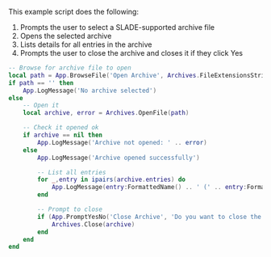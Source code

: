 
This example script does the following:

1. Prompts the user to select a SLADE-supported archive file
1. Opens the selected archive
1. Lists details for all entries in the archive
1. Prompts the user to close the archive and closes it if they click Yes

```lua
-- Browse for archive file to open
local path = App.BrowseFile('Open Archive', Archives.FileExtensionsString(), '')
if path == '' then
    App.LogMessage('No archive selected')
else
    -- Open it
    local archive, error = Archives.OpenFile(path)

    -- Check it opened ok
    if archive == nil then
        App.LogMessage('Archive not opened: ' .. error)
    else
        App.LogMessage('Archive opened successfully')

        -- List all entries
        for _,entry in ipairs(archive.entries) do
            App.LogMessage(entry:FormattedName() .. ' (' .. entry:FormattedSize() .. ', ' .. entry.type.name .. ')')
        end

        -- Prompt to close
        if (App.PromptYesNo('Close Archive', 'Do you want to close the archive now?')) then
            Archives.Close(archive)
        end
    end
end
```
